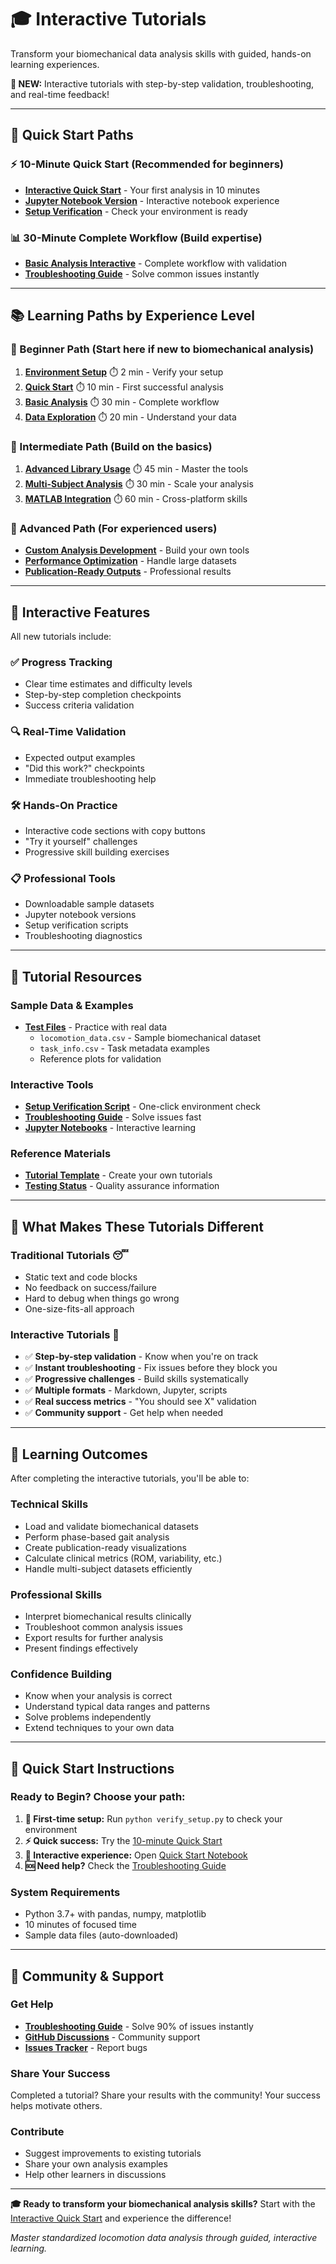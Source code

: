 # 🎓 Interactive Tutorials

Transform your biomechanical data analysis skills with guided, hands-on learning experiences.

**🚀 NEW:** Interactive tutorials with step-by-step validation, troubleshooting, and real-time feedback!

---

## 🎯 **Quick Start Paths**

### **⚡ 10-Minute Quick Start** (Recommended for beginners)
- **[Interactive Quick Start](quick_start_interactive.md)** - Your first analysis in 10 minutes
- **[Jupyter Notebook Version](quick_start_notebook.ipynb)** - Interactive notebook experience
- **[Setup Verification](verify_setup.py)** - Check your environment is ready

### **📊 30-Minute Complete Workflow** (Build expertise)
- **[Basic Analysis Interactive](basic_analysis_interactive.md)** - Complete workflow with validation
- **[Troubleshooting Guide](troubleshooting_interactive.md)** - Solve common issues instantly

---

## 📚 **Learning Paths by Experience Level**

### **🌱 Beginner Path** (Start here if new to biomechanical analysis)
1. **[Environment Setup](verify_setup.py)** ⏱️ 2 min - Verify your setup
2. **[Quick Start](quick_start_interactive.md)** ⏱️ 10 min - First successful analysis
3. **[Basic Analysis](basic_analysis_interactive.md)** ⏱️ 30 min - Complete workflow
4. **[Data Exploration](python/getting_started_python.md)** ⏱️ 20 min - Understand your data

### **🔬 Intermediate Path** (Build on the basics)
1. **[Advanced Library Usage](python/library_tutorial_python.md)** ⏱️ 45 min - Master the tools
2. **[Multi-Subject Analysis](basic_analysis_interactive.md#step-6-batch-processing)** ⏱️ 30 min - Scale your analysis
3. **[MATLAB Integration](matlab/library_tutorial_matlab.md)** ⏱️ 60 min - Cross-platform skills

### **🚀 Advanced Path** (For experienced users)
- **[Custom Analysis Development](python/library_tutorial_python.md#advanced-analysis-example)** - Build your own tools
- **[Performance Optimization](troubleshooting_interactive.md#performance-issues)** - Handle large datasets
- **[Publication-Ready Outputs](basic_analysis_interactive.md#step-5-publication-ready-visualizations)** - Professional results

---

## 🎨 **Interactive Features**

All new tutorials include:

### ✅ **Progress Tracking**
- Clear time estimates and difficulty levels
- Step-by-step completion checkpoints
- Success criteria validation

### 🔍 **Real-Time Validation**
- Expected output examples
- "Did this work?" checkpoints
- Immediate troubleshooting help

### 🛠️ **Hands-On Practice**
- Interactive code sections with copy buttons
- "Try it yourself" challenges
- Progressive skill building exercises

### 📋 **Professional Tools**
- Downloadable sample datasets
- Jupyter notebook versions
- Setup verification scripts
- Troubleshooting diagnostics

---

## 📁 **Tutorial Resources**

### **Sample Data & Examples**
- **[Test Files](test_files/)** - Practice with real data
  - `locomotion_data.csv` - Sample biomechanical dataset
  - `task_info.csv` - Task metadata examples
  - Reference plots for validation

### **Interactive Tools**
- **[Setup Verification Script](verify_setup.py)** - One-click environment check
- **[Troubleshooting Guide](troubleshooting_interactive.md)** - Solve issues fast
- **[Jupyter Notebooks](quick_start_notebook.ipynb)** - Interactive learning

### **Reference Materials**
- **[Tutorial Template](interactive_tutorial_template.md)** - Create your own tutorials
- **[Testing Status](TESTING_STATUS.md)** - Quality assurance information

---

## 🌟 **What Makes These Tutorials Different**

### **Traditional Tutorials** 😴
- Static text and code blocks
- No feedback on success/failure
- Hard to debug when things go wrong
- One-size-fits-all approach

### **Interactive Tutorials** 🚀
- ✅ **Step-by-step validation** - Know when you're on track
- ✅ **Instant troubleshooting** - Fix issues before they block you
- ✅ **Progressive challenges** - Build skills systematically
- ✅ **Multiple formats** - Markdown, Jupyter, scripts
- ✅ **Real success metrics** - "You should see X" validation
- ✅ **Community support** - Get help when needed

---

## 🎯 **Learning Outcomes**

After completing the interactive tutorials, you'll be able to:

### **Technical Skills**
- Load and validate biomechanical datasets
- Perform phase-based gait analysis
- Create publication-ready visualizations
- Calculate clinical metrics (ROM, variability, etc.)
- Handle multi-subject datasets efficiently

### **Professional Skills**
- Interpret biomechanical results clinically
- Troubleshoot common analysis issues
- Export results for further analysis
- Present findings effectively

### **Confidence Building**
- Know when your analysis is correct
- Understand typical data ranges and patterns
- Solve problems independently
- Extend techniques to your own data

---

## 🚦 **Quick Start Instructions**

### **Ready to Begin?** Choose your path:

1. **🔧 First-time setup:** Run `python verify_setup.py` to check your environment
2. **⚡ Quick success:** Try the [10-minute Quick Start](quick_start_interactive.md)
3. **📓 Interactive experience:** Open [Quick Start Notebook](quick_start_notebook.ipynb)
4. **🆘 Need help?** Check the [Troubleshooting Guide](troubleshooting_interactive.md)

### **System Requirements**
- Python 3.7+ with pandas, numpy, matplotlib
- 10 minutes of focused time
- Sample data files (auto-downloaded)

---

## 🤝 **Community & Support**

### **Get Help**
- **[Troubleshooting Guide](troubleshooting_interactive.md)** - Solve 90% of issues instantly
- **[GitHub Discussions](https://github.com/your-repo/discussions)** - Community support
- **[Issues Tracker](https://github.com/your-repo/issues)** - Report bugs

### **Share Your Success**
Completed a tutorial? Share your results with the community! Your success helps motivate others.

### **Contribute**
- Suggest improvements to existing tutorials
- Share your own analysis examples
- Help other learners in discussions

---

**🎓 Ready to transform your biomechanical analysis skills?** Start with the [Interactive Quick Start](quick_start_interactive.md) and experience the difference!

*Master standardized locomotion data analysis through guided, interactive learning.*